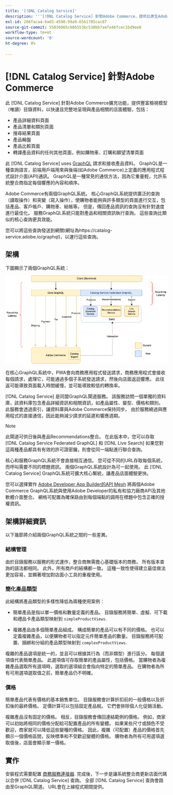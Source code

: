 ```yaml
---
title: '[!DNL Catalog Service]'
description: '''[!DNL Catalog Service] 針對Adobe Commerce，提供比原生Adobe Commerce GraphQL查詢更快速擷取產品顯示頁面和產品清單頁面內容的方法。'
exl-id: 266faca4-6a65-4590-99a9-65b1705cac87
source-git-commit: 55036065c686553bc530bb7a4fe46fcec1bd9ee8
workflow-type: tm+mt
source-wordcount: '0'
ht-degree: 0%

---
```


# [!DNL Catalog Service] 針對Adobe Commerce

此 [!DNL Catalog Service] 針對Adobe Commerce擴充功能，提供豐富檢視模型（唯讀）目錄資料，以快速且完整地呈現與產品相關的店面體驗，包括：

* 產品詳細資料頁面
* 產品清單和類別頁面
* 搜尋結果頁面
* 產品輪盤
* 產品比較頁面
* 轉譯產品資料的任何其他頁面，例如購物車、訂購和願望清單頁面

此 [!DNL Catalog Service] uses [GraphQL](https://graphql.org/) 請求和接收產品資料。 GraphQL是一種查詢語言，前端用戶端用來與後端(如Adobe Commerce)上定義的應用程式程式設計介面(API)通訊。 GraphQL是一種常見的通信方法，因為它重量輕，允許系統整合商指定每個響應的內容和順序。

Adobe Commerce有兩個GraphQL系統。 核心GraphQL系統提供廣泛的查詢（讀取操作）和突變（寫入操作），使購物者能夠與許多類型的頁面進行交互，包括產品、客戶帳戶、購物車、結帳等。 但是，傳回產品資訊的查詢沒有針對速度進行最佳化。 服務GraphQL系統只能對產品和相關資訊執行查詢。 這些查詢比類似的核心查詢更具效能。

您可以將這些查詢發送到網關(網址為https://catalog-service.adobe.io/graphql)，以運行這些查詢。

## 架構

下圖顯示了兩個GraphQL系統：

![目錄架構圖](assets/catalog-service-architecture.png)

在核心GraphQL系統中，PWA會向商務應用程式發送請求，商務應用程式會接收每個請求，處理它，可能通過多個子系統發送請求，然後向店面返迴響應。 此往返可能導致頁面載入時間緩慢，並可能導致較低的轉換率。

[!DNL Catalog Service] 是同盟GraphQL閘道服務。 該服務訪問一個單獨的資料庫，該資料庫包含產品詳細資訊和相關資訊，如產品屬性、變型、價格和類別。 此服務會透過索引，讓資料庫與Adobe Commerce保持同步。
由於服務繞過與應用程式的直接通信，因此能夠減少請求的延遲和響應週期。

>[!NOTE]
>
>此閘道可供日後與產品Recommendations整合。 在此版本中，您可以存取 [!DNL Catalog Service Federated GraphQL] 和 [!DNL Live Search] 如果您對這兩種產品都具有有效的許可證密鑰，則會從同一端點進行聯合查詢。

核心和服務GraphQL系統不會直接相互通信。 您可從不同的URL存取每個系統，而呼叫需要不同的標題資訊。 兩個GraphQL系統設計為可一起使用。 此 [!DNL Catalog Service] GraphQL系統可擴大核心繫統，讓產品店面體驗更快。

您可以選擇實作 [Adobe Developer App Builder的API Mesh](https://developer.adobe.com/graphql-mesh-gateway/) 將兩個Adobe Commerce GraphQL系統與使用Adobe Developer的私有和協力廠商API及其他軟體介面整合。 網格可配置為確保路由到每個端點的調用在標題中包含正確的授權資訊。

## 架構詳細資訊

以下幾節將介紹兩個GraphQL系統之間的一些差異。

### 結構管理

由於目錄服務以服務的形式運作，整合商無需擔心基礎版本的商務。 所有版本查詢的語法都相同。 此外，所有商戶的結構都一致。 這種一致性使得建立最佳做法更加容易，並顯著增加對店面小工具的重複使用。

### 簡化產品類型

此結構將產品類型的多樣性降低為兩種使用案例：

* 簡單產品是指以單一價格和數量定義的產品。 目錄服務將簡單、虛擬、可下載和禮品卡產品類型映射到 `simpleProductViews`.

* 複雜產品由多個簡單產品組成。 構成簡單的產品可以有不同的價格。 也可以定義複雜產品，以便購物者可以指定元件簡單產品的數量。 目錄服務將可配置、捆綁和分組的產品類型映射到 `complexProductViews`.

複雜的產品選項是統一的，並且可以根據其行為（而非類型）進行區分。 每個選項值代表簡單產品。 此選項值可存取簡單的產品屬性，包括價格。 當購物者為複雜產品選取所有選項時，選取的選項組合會指向特定的簡單產品。 在購物者為所有可用選項選取值之前，簡單產品仍不明確。

### 價格

簡單產品代表有價格的基本銷售單位。 目錄服務會計算折扣前的一般價格以及折扣後的最終價格。 定價計算可以包括固定產品稅。 它們會排除個人化促銷活動。

複雜產品沒有固定的價格。 相反，目錄服務會傳回連結範例的價格。 例如，商家可以初始將相同的價格分配給可配置產品的所有變體。 如果某些尺寸或顏色不受歡迎，商家就可以降低這些變種的價格。 因此，複雜（可配置）產品的價格首先顯示一個價格區間，反映標準和不受歡迎變體的價格。 購物者為所有可用選項選取值後，店面會顯示單一價格。

## 實作

安裝程式需要配置 [商務服務連接器](../landing/saas.md). 完成後，下一步是讓系統整合商更新店面代碼以合併 [!DNL Catalog Service] 查詢。 全部 [!DNL Catalog Service] 查詢會路由至GraphQL閘道。 URL會在上線程式期間提供。
